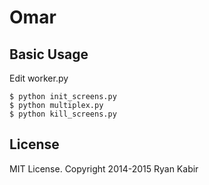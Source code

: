 # Omar

## Basic Usage

Edit worker.py

    $ python init_screens.py
    $ python multiplex.py
    $ python kill_screens.py

## License

MIT License. Copyright 2014-2015 Ryan Kabir